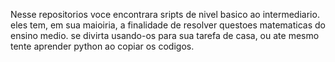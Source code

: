 Nesse repositorios voce encontrara sripts de nivel basico ao intermediario. eles tem, em sua maioiria, a finalidade de resolver questoes matematicas do ensino medio.
se divirta usando-os para sua tarefa de casa, ou ate mesmo tente aprender python ao copiar os codigos.
